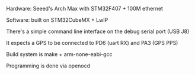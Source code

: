 Hardware: Seeed's Arch Max with STM32F407 + 100M ethernet

Software: built on STM32CubeMX + LwIP

There's a simple command line interface on the debug serial port (USB J8)

It expects a GPS to be connected to PD6 (uart RX) and PA3 (GPS PPS)

Build system is make + arm-none-eabi-gcc

Programming is done via openocd
